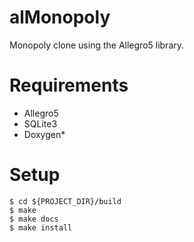 alMonopoly
==========

Monopoly clone using the Allegro5 library.


Requirements
============

- Allegro5
- SQLite3
- Doxygen*


Setup
=====
	$ cd ${PROJECT_DIR}/build
	$ make
	$ make docs
	$ make install
